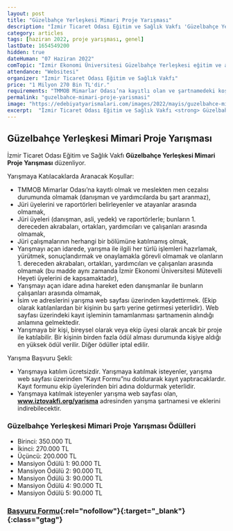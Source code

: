 ```yaml
---
layout: post
title: "Güzelbahçe Yerleşkesi Mimari Proje Yarışması"
description: "İzmir Ticaret Odası Eğitim ve Sağlık Vakfı 'Güzelbahçe Yerleşkesi Mimari Proje Yarışması' düzenliyor."
category: articles
tags: [haziran 2022, proje yarışması, genel]
lastDate: 1654549200
hidden: true
dateHuman: "07 Haziran 2022"
comTopic: "İzmir Ekonomi Üniversitesi Güzelbahçe Yerleşkesi eğitim ve araştırma binaları ile bu binalara hizmet edecek sosyal-kültürel tesisler ve barınma amaçlı yapıların yerleşke yaşantısı bütünlüğü içinde tasarlanması"
attendance: "Websitesi"
organizer: "İzmir Ticaret Odası Eğitim ve Sağlık Vakfı"
price: "1 Milyon 270 Bin TL'dir."
requirements: "TMMOB Mimarlar Odası’na kayıtlı olan ve şartnamedeki koşulları taşıyan herkes katılabilir."
permalink: "guzelbahce-mimari-proje-yarismasi"
image: "https://edebiyatyarismalari.com/images/2022/mayis/guzelbahce-mimari-proje-yarismasi.jpg"
excerpt:  "İzmir Ticaret Odası Eğitim ve Sağlık Vakfı <strong> Güzelbahçe Yerleşkesi Mimari Proje Yarışması </strong> düzenliyor."
---
```


## Güzelbahçe Yerleşkesi Mimari Proje Yarışması
İzmir Ticaret Odası Eğitim ve Sağlık Vakfı **Güzelbahçe Yerleşkesi Mimari Proje Yarışması** düzenliyor.

Yarışmaya Katılacaklarda Aranacak Koşullar:
- TMMOB Mimarlar Odası’na kayıtlı olmak ve meslekten men cezalısı durumunda olmamak (danışman ve yardımcılarda bu şart aranmaz),
- Jüri üyelerini ve raportörleri belirleyenler ve atayanlar arasında olmamak,
- Jüri üyeleri (danışman, asli, yedek) ve raportörlerle; bunların 1. dereceden akrabaları, ortakları, yardımcıları ve çalışanları arasında olmamak,
- Jüri çalışmalarının herhangi bir bölümüne katılmamış olmak,
- Yarışmayı açan idarede, yarışma ile ilgili her türlü işlemleri hazırlamak, yürütmek, sonuçlandırmak ve onaylamakla görevli olmamak ve olanların 1. dereceden akrabaları, ortakları, yardımcıları ve çalışanları arasında olmamak (bu madde aynı zamanda İzmir Ekonomi Üniversitesi Mütevelli Heyeti üyelerini de kapsamaktadır),
- Yarışmayı açan idare adına hareket eden danışmanlar ile bunların çalışanları arasında olmamak,
- İsim ve adreslerini yarışma web sayfası üzerinden kaydettirmek. (Ekip olarak katılanlardan bir kişinin bu şartı yerine getirmesi yeterlidir). Web sayfası üzerindeki kayıt işleminin tamamlanması şartnamenin alındığı anlamına gelmektedir.
- Yarışmaya bir kişi, bireysel olarak veya ekip üyesi olarak ancak bir proje ile katılabilir. Bir kişinin birden fazla ödül alması durumunda kişiye aldığı en yüksek ödül verilir. Diğer ödüller iptal edilir.

Yarışma Başvuru Şekli:
- Yarışmaya katılım ücretsizdir. Yarışmaya katılmak isteyenler, yarışma web sayfası üzerinden “Kayıt Formu”nu doldurarak kayıt yaptıracaklardır. Kayıt formunu ekip üyelerinden biri adına doldurmak yeterlidir.
- Yarışmaya katılmak isteyenler yarışma web sayfası olan, **www.iztovakfi.org/yarisma** adresinden yarışma şartnamesi ve eklerini indirebilecektir.


### Güzelbahçe Yerleşkesi Mimari Proje Yarışması Ödülleri
- Birinci: 350.000 TL
- İkinci: 270.000 TL
- Üçüncü: 200.000 TL
- Mansiyon Ödülü 1: 90.000 TL
- Mansiyon Ödülü 2: 90.000 TL
- Mansiyon Ödülü 3: 90.000 TL
- Mansiyon Ödülü 4: 90.000 TL
- Mansiyon Ödülü 5: 90.000 TL


### [Başvuru Formu](http://iztovakfi.org/yarisma-basvuru/?ref=edebiyatyarismalari.com){:rel="nofollow"}{:target="_blank"}{:class="gtag"}